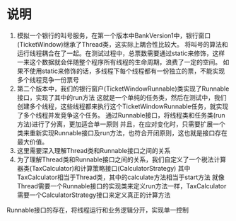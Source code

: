 # 说明
1. 模拟一个银行的叫号服务，在第一个版本中BankVersion1中，银行窗口(TicketWindow)继承了Thread类，这实际上耦合性比较大。
    将叫号的算法和运行线程耦合在了一起。在测试过程中，总票数需要通过static来修饰，这样一来这个数据就会伴随整个程序所有线程的生命周期，浪费了一定的空间。
    如果不使用static来修饰的话，多线程下每个线程都有一份独立的票，不能实现多个线程竞争一份票号
2. 第二个版本中，我们的银行窗户(TicketWindowRunnable)类实现了Runnable接口，实现了其中的run方法
    这就是一个单纯的任务类，然后在测试中，我们创建多个线程，这些线程都来执行这个TicketWindowRunnable任务，就实现了多个线程并发竞争这个任务。
    通过Runnable接口，将线程类和任务类(run方法)进行了分离，更加适合单一原则
    并且，在应对变化时，只需要扩展一个类来重新实现Runnable接口及run方法，也符合开闭原则，这也就是接口存在最大价值。
3. 这里需要深入理解Thread类和Runnable接口之间的关系
4. 为了理解Thread类和Runnable接口之间的关系，我们自定义了一个税法计算器类(TaxCalculator)和计算策略接口(CalculatorStrategy)
    其中TaxCalculator相当于Thread类，其中的calculate方法相当于start方法
    就像Thread需要一个Runnable接口的实现类来定义run方法一样，TaxCalculator需要一个CalculatorStrategy接口来定义真正的计算方法
    
    
Runnable接口的存在，将线程运行和业务逻辑分开，实现单一控制
